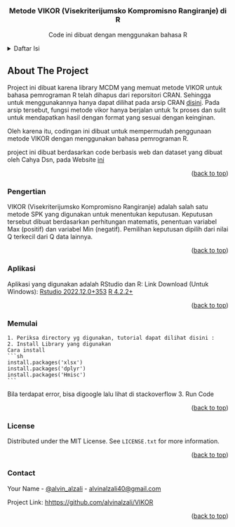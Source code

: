 <a name="readme-top"></a>

<!-- PROJECT LOGO -->
<br />
<div align="center">
  <h3 align="center">Metode VIKOR (Visekriterijumsko Kompromisno Rangiranje) di R</h3>

  <p align="center">
    Code ini dibuat dengan menggunakan bahasa R
  </p>
</div>

<!-- TABLE OF CONTENTS -->
<details>
  <summary>Daftar Isi</summary>
  <ol>
    <li>
      <a href="#tentang-project">Tentang Project</a>
    </li>
    <li>
      <a href="#aplikasi">Aplikasi</a>
    </li>
    <li><a href="#roadmap">Pengertian</a></li>
    <li><a href="#lisensi">Memulai</a></li>
    <li><a href="#contact">Contact</a></li>
  </ol>
</details>



<!-- ABOUT THE PROJECT -->
## About The Project

Project ini dibuat karena library MCDM yang memuat metode VIKOR untuk bahasa pemrograman R telah dihapus dari reporsitori CRAN. Sehingga untuk menggunakannya hanya dapat dilihat pada arsip CRAN [disini](https://cran.r-project.org/src/contrib/Archive/MCDM/). Pada arsip tersebut, fungsi metode vikor hanya berjalan untuk 1x proses dan sulit untuk mendapatkan hasil dengan format yang sesuai dengan keinginan.

Oleh karena itu, codingan ini dibuat untuk mempermudah penggunaan metode VIKOR dengan menggunakan bahasa pemrograman R.

project ini dibuat berdasarkan code berbasis web dan dataset yang dibuat oleh Cahya Dsn, pada Website [ini](https://extra.cahyadsn.com/vikor#vik10)

<p align="right">(<a href="#readme-top">back to top</a>)</p>

### Pengertian

VIKOR (Visekriterijumsko Kompromisno Rangiranje) adalah salah satu metode SPK yang digunakan untuk menentukan keputusan. Keputusan tersebut dibuat berdasarkan perhitungan matematis, penentuan variabel Max (positif) dan variabel Min (negatif). Pemilihan keputusan dipilih dari nilai Q terkecil dari Q data lainnya.
<p align="right">(<a href="#readme-top">back to top</a>)</p>

### Aplikasi

Aplikasi yang digunakan adalah RStudio dan R:
Link Download (Untuk Windows):
[Rstudio 2022.12.0+353](https://download1.rstudio.org/electron/windows/RStudio-2022.12.0-353.exe)
[R 4.2.2+](https://cran.rstudio.com/bin/windows/base/R-4.2.2-win.exe)

<p align="right">(<a href="#readme-top">back to top</a>)</p>


<!-- Memulai -->
### Memulai
    1. Periksa directory yg digunakan, tutorial dapat dilihat disini :
    2. Install Library yang digunakan
    Cara install
    ```sh
    install.packages('xlsx')
    install.packages('dplyr')
    install.packages('Hmisc')
    ```
   Bila terdapat error, bisa digoogle lalu lihat di stackoverflow
    3. Run Code

<p align="right">(<a href="#readme-top">back to top</a>)</p>

<!-- LICENSE -->
### License

Distributed under the MIT License. See `LICENSE.txt` for more information.

<p align="right">(<a href="#readme-top">back to top</a>)</p>



<!-- CONTACT -->
### Contact

Your Name - [@alvin_alzali](https://www.instagram.com/alvin_alzali/) - alvinalzali40@gmail.com

Project Link: [hhttps://github.com/alvinalzali/VIKOR](https://github.com/alvinalzali/VIKOR)
<p align="right">(<a href="#readme-top">back to top</a>)</p>
